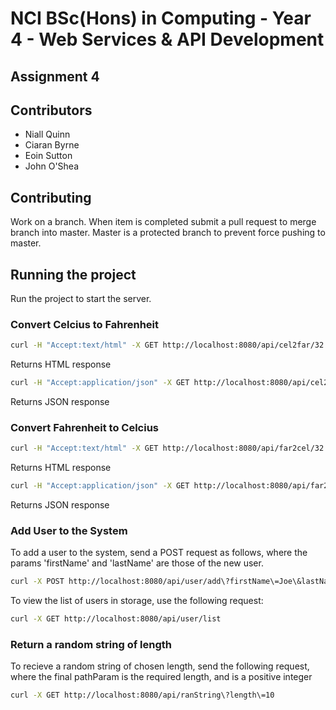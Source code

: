 # NCI BSc(Hons) in Computing - Year 4 - Web Services & API Development

## Assignment 4

## Contributors
  - Niall Quinn
  - Ciaran Byrne
  - Eoin Sutton
  - John O'Shea

## Contributing
Work on a branch. When item is completed submit a pull request to merge branch into master. Master is a protected branch to prevent force pushing to master.  

## Running the project  
Run the project to start the server.  

### Convert Celcius to Fahrenheit  

```bash
curl -H "Accept:text/html" -X GET http://localhost:8080/api/cel2far/32
```  
Returns HTML response  

```bash
curl -H "Accept:application/json" -X GET http://localhost:8080/api/cel2far/32
``` 
Returns JSON response  

### Convert Fahrenheit to Celcius  

```bash
curl -H "Accept:text/html" -X GET http://localhost:8080/api/far2cel/32
```  
Returns HTML response  

```bash
curl -H "Accept:application/json" -X GET http://localhost:8080/api/far2cel/32
``` 
Returns JSON response 

### Add User to the System  
To add a user to the system, send a POST request as follows, where the params 'firstName' and 'lastName' are those of the new user.  
```bash
curl -X POST http://localhost:8080/api/user/add\?firstName\=Joe\&lastName\=Bloggs
```   

To view the list of users in storage, use the following request:  
```bash
curl -X GET http://localhost:8080/api/user/list
```  

### Return a random string of length  
To recieve a random string of chosen length, send the following request, where the final pathParam is the required length, and is a positive integer
```bash
curl -X GET http://localhost:8080/api/ranString\?length\=10
``` 
